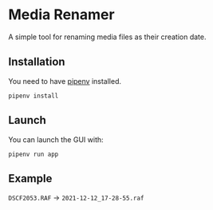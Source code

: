 # Media Renamer

A simple tool for renaming media files as their creation date.

## Installation

You need to have [pipenv](https://pipenv.pypa.io/en/latest/index.html) installed.

`pipenv install`

## Launch

You can launch the GUI with:

`pipenv run app`

## Example

`DSCF2053.RAF` → `2021-12-12_17-28-55.raf`
